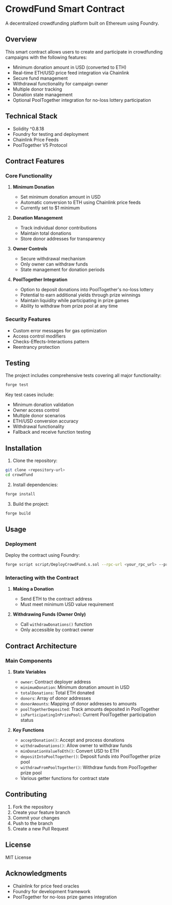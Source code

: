 # CrowdFund Smart Contract

A decentralized crowdfunding platform built on Ethereum using Foundry.

## Overview

This smart contract allows users to create and participate in crowdfunding campaigns with the following features:

- Minimum donation amount in USD (converted to ETH)
- Real-time ETH/USD price feed integration via Chainlink
- Secure fund management
- Withdrawal functionality for campaign owner
- Multiple donor tracking
- Donation state management
- Optional PoolTogether integration for no-loss lottery participation

## Technical Stack

- Solidity ^0.8.18
- Foundry for testing and deployment
- Chainlink Price Feeds
- PoolTogether V5 Protocol

## Contract Features

### Core Functionality

1. **Minimum Donation**

   - Set minimum donation amount in USD
   - Automatic conversion to ETH using Chainlink price feeds
   - Currently set to $1 minimum

2. **Donation Management**

   - Track individual donor contributions
   - Maintain total donations
   - Store donor addresses for transparency

3. **Owner Controls**

   - Secure withdrawal mechanism
   - Only owner can withdraw funds
   - State management for donation periods

4. **PoolTogether Integration**
   - Option to deposit donations into PoolTogether's no-loss lottery
   - Potential to earn additional yields through prize winnings
   - Maintain liquidity while participating in prize games
   - Ability to withdraw from prize pool at any time

### Security Features

- Custom error messages for gas optimization
- Access control modifiers
- Checks-Effects-Interactions pattern
- Reentrancy protection

## Testing

The project includes comprehensive tests covering all major functionality:

```bash
forge test
```

Key test cases include:

- Minimum donation validation
- Owner access control
- Multiple donor scenarios
- ETH/USD conversion accuracy
- Withdrawal functionality
- Fallback and receive function testing

## Installation

1. Clone the repository:

```bash
git clone <repository-url>
cd crowdfund
```

2. Install dependencies:

```bash
forge install
```

3. Build the project:

```bash
forge build
```

## Usage

### Deployment

Deploy the contract using Foundry:

```bash
forge script script/DeployCrowdFund.s.sol --rpc-url <your_rpc_url> --private-key <your_private_key>
```

### Interacting with the Contract

1. **Making a Donation**

   - Send ETH to the contract address
   - Must meet minimum USD value requirement

2. **Withdrawing Funds (Owner Only)**
   - Call `withdrawDonations()` function
   - Only accessible by contract owner

## Contract Architecture

### Main Components

1. **State Variables**

   - `owner`: Contract deployer address
   - `minimumDonation`: Minimum donation amount in USD
   - `totalDonations`: Total ETH donated
   - `donors`: Array of donor addresses
   - `donorAmounts`: Mapping of donor addresses to amounts
   - `poolTogetherDeposited`: Track amounts deposited in PoolTogether
   - `isParticipatingInPrizePool`: Current PoolTogether participation status

2. **Key Functions**
   - `acceptDonation()`: Accept and process donations
   - `withdrawDonations()`: Allow owner to withdraw funds
   - `minDonationValueToEth()`: Convert USD to ETH
   - `depositIntoPoolTogether()`: Deposit funds into PoolTogether prize pool
   - `withdrawFromPoolTogether()`: Withdraw funds from PoolTogether prize pool
   - Various getter functions for contract state

## Contributing

1. Fork the repository
2. Create your feature branch
3. Commit your changes
4. Push to the branch
5. Create a new Pull Request

## License

MIT License

## Acknowledgments

- Chainlink for price feed oracles
- Foundry for development framework
- PoolTogether for no-loss prize games integration
